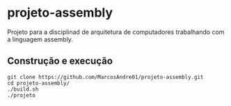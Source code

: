 # projeto-assembly

Projeto para a disciplinad de arquitetura de computadores trabalhando com a linguagem assembly.

## Construção e execução

```
git clone https://github.com/MarcosAndre01/projeto-assembly.git
cd projeto-assembly/
./build.sh
./projeto

```
